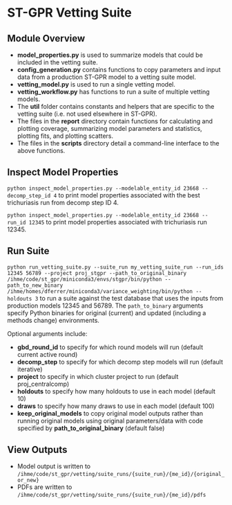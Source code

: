 # ST-GPR Vetting Suite

## Module Overview
- **model_properties.py** is used to summarize models that could be included in the vetting suite.
- **config_generation.py** contains functions to copy parameters and input data from a production ST-GPR model to a vetting suite model.
- **vetting_model.py** is used to run a single vetting model.
- **vetting_workflow.py** has functions to run a suite of multiple vetting models.
- The **util** folder contains constants and helpers that are specific to the vetting suite (i.e. not used elsewhere in ST-GPR).
- The files in the **report** directory contain functions for calculating and plotting coverage, summarizing model parameters and statistics, plotting fits, and plotting scatters.
- The files in the **scripts** directory detail a command-line interface to the above functions.

## Inspect Model Properties
`python inspect_model_properties.py --modelable_entity_id 23668 --decomp_step_id 4` to print model properties associated with the best trichuriasis run from decomp step ID 4.

`python inspect_model_properties.py --modelable_entity_id 23668 --run_id 12345` to print model properties associated with trichuriasis run 12345.

## Run Suite
`python run_vetting_suite.py --suite_run my_vetting_suite_run --run_ids 12345 56789 --project proj_stgpr --path_to_original_binary /ihme/code/st_gpr/miniconda3/envs/stgpr/bin/python --path_to_new_binary /ihme/homes/dferrer/miniconda3/variance_weighting/bin/python --holdouts 3` to run a suite against the test database that uses the inputs from production models 12345 and 56789. The `path_to_binary` arguments specify Python binaries for original (current) and updated (including a methods change) environments.

Optional arguments include:
- **gbd_round_id** to specify for which round models will run (default current active round)
- **decomp_step** to specify for which decomp step models will run (default iterative)
- **project** to specify in which cluster project to run (default proj_centralcomp)
- **holdouts** to specify how many holdouts to use in each model (default 10)
- **draws** to specify how many draws to use in each model (default 100)
- **keep_original_models** to copy original model outputs rather than running original models using original parameters/data with code specified by **path_to_original_binary** (default false)

## View Outputs
- Model output is written to `/ihme/code/st_gpr/vetting/suite_runs/{suite_run}/{me_id}/{original_or_new}`
- PDFs are written to `/ihme/code/st_gpr/vetting/suite_runs/{suite_run}/{me_id}/pdfs`
